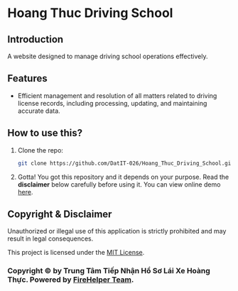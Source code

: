# Hoang Thuc Driving School

## Introduction
A website designed to manage driving school operations effectively.

## Features
- Efficient management and resolution of all matters related to driving license records, including processing, updating, and maintaining accurate data.

## How to use this?
1. Clone the repo:
   ```bash
   git clone https://github.com/DatIT-026/Hoang_Thuc_Driving_School.git
2. Gotta! You got this repository and it depends on your purpose. Read the **disclaimer** below carefully before using it.
You can view online demo [here](https://datit-026.github.io/Hoang_Thuc_Driving_School/).

## Copyright & Disclaimer
Unauthorized or illegal use of this application is strictly prohibited and may result in legal consequences.

This project is licensed under the [MIT License](LICENSE).

### Copyright ©️ by Trung Tâm Tiếp Nhận Hồ Sơ Lái Xe Hoàng Thực. Powered by [FireHelper Team](https://www.facebook.com/hanguyentiendat2006).
